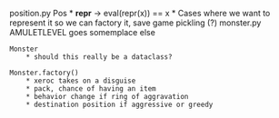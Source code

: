 position.py
    Pos
        * __repr__ -> eval(repr(x)) == x
        * Cases where we want to represent it so we can factory it, save game pickling (?)
monster.py
    AMULETLEVEL goes somemplace else

    Monster
        * should this really be a dataclass?

    Monster.factory()
        * xeroc takes on a disguise
        * pack, chance of having an item
        * behavior change if ring of aggravation
        * destination position if aggressive or greedy
        